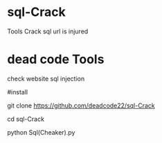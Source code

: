 # sql-Crack


Tools Crack sql url is injured


# dead code Tools


check website sql injection 



#install


git clone https://github.com/deadcode22/sql-Crack


cd sql-Crack



python Sql(Cheaker).py
